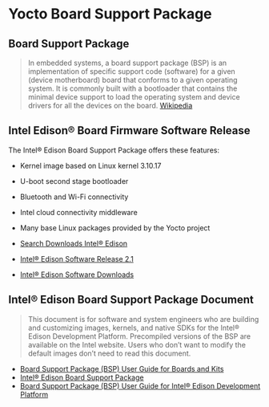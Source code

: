# Yocto Board Support Package

## Board Support Package

> In embedded systems, a board support package (BSP) is an implementation of specific support code (software) for a given (device motherboard) board that conforms to a given operating system. It is commonly built with a bootloader that contains the minimal device support to load the operating system and device drivers for all the devices on the board. [Wikipedia](https://en.wikipedia.org/wiki/Board_support_package)

## Intel Edison® Board Firmware Software Release

The Intel® Edison Board Support Package offers these features:

- Kernel image based on Linux kernel 3.10.17
- U-boot second stage bootloader
- Bluetooth and Wi-Fi connectivity
- Intel cloud connectivity middleware
- Many base Linux packages provided by the Yocto project


- [Search Downloads Intel® Edison](https://downloadcenter.intel.com/search?keyword=edison)
- [Intel® Edison Software Release 2.1](https://downloadcenter.intel.com/download/24910/Intel-Edison-Software-Release-2-1)
- [Intel® Edison Software Downloads](https://software.intel.com/en-us/iot/hardware/edison/downloads)

## Intel® Edison Board Support Package Document

> This document is for software and system engineers who are building and customizing images, kernels, and native SDKs for the Intel® Edison Development Platform. Precompiled versions of the BSP are available on the Intel
website. Users who don’t want to modify the default images don’t need to read this document.

- [Board Support Package (BSP) User Guide for Boards and Kits](http://www.intel.com/content/www/us/en/support/boards-and-kits/000005616.html)
- [Intel® Edison Board Support Package](http://download.intel.com/support/edison/sb/edisonbsp_ug_331188005.pdf)
- [Board Support Package (BSP) User Guide for Intel® Edison Development Platform](https://communities.intel.com/docs/DOC-23159)
